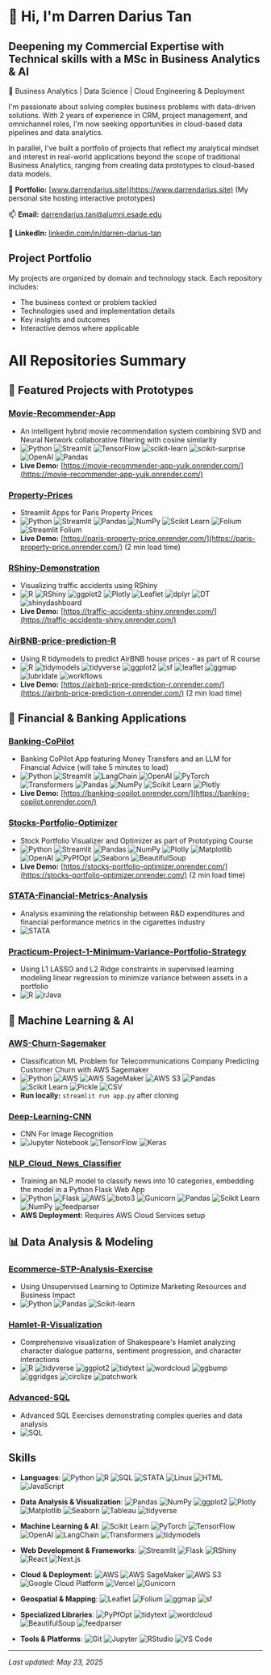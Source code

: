 # 👋 Hi, I'm Darren Darius Tan

## Deepening my Commercial Expertise with Technical skills with a MSc in Business Analytics & AI
📍 Business Analytics | Data Science | Cloud Engineering & Deployment

I'm passionate about solving complex business problems with data-driven solutions. With 2 years of experience in CRM, project management, and omnichannel roles, I'm now seeking opportunities in cloud-based data pipelines and data analytics.

In parallel, I've built a portfolio of projects that reflect my analytical mindset and interest in real-world applications beyond the scope of traditional Business Analytics, ranging from creating data prototypes to cloud-based data models.

💼 **Portfolio:** [www.darrendarius.site](https://www.darrendarius.site) (My personal site hosting interactive prototypes)

📫 **Email:** [darrendarius.tan@alumni.esade.edu](mailto:darrendarius.tan@alumni.esade.edu)

🔗 **LinkedIn:** [linkedin.com/in/darren-darius-tan](https://www.linkedin.com/in/darren-darius-tan)

## Project Portfolio

My projects are organized by domain and technology stack. Each repository includes:

- The business context or problem tackled
- Technologies used and implementation details
- Key insights and outcomes
- Interactive demos where applicable

# All Repositories Summary

## 🌟 Featured Projects with Prototypes

### [Movie-Recommender-App](https://github.com/darrendariustan/Movie-Recommender-App)
- An intelligent hybrid movie recommendation system combining SVD and Neural Network collaborative filtering with cosine similarity
- ![Python](https://img.shields.io/badge/-Python-3776AB?style=flat-square&logo=python&logoColor=white) ![Streamlit](https://img.shields.io/badge/-Streamlit-FF4B4B?style=flat-square&logo=streamlit&logoColor=white) ![TensorFlow](https://img.shields.io/badge/-TensorFlow-FF6F00?style=flat-square&logo=tensorflow&logoColor=white) ![scikit-learn](https://img.shields.io/badge/-Scikit%20Learn-F7931E?style=flat-square&logo=scikit-learn&logoColor=white) ![scikit-surprise](https://img.shields.io/badge/-scikit--surprise-FF9900?style=flat-square&logo=python&logoColor=white) ![OpenAI](https://img.shields.io/badge/-OpenAI-412991?style=flat-square&logo=openai&logoColor=white) ![Pandas](https://img.shields.io/badge/-Pandas-150458?style=flat-square&logo=pandas&logoColor=white)
- **Live Demo:** [https://movie-recommender-app-yujk.onrender.com/](https://movie-recommender-app-yujk.onrender.com/)

### [Property-Prices](https://github.com/darrendariustan/Property-Prices)
- Streamlit Apps for Paris Property Prices
- ![Python](https://img.shields.io/badge/-Python-3776AB?style=flat-square&logo=python&logoColor=white) ![Streamlit](https://img.shields.io/badge/-Streamlit-FF4B4B?style=flat-square&logo=streamlit&logoColor=white) ![Pandas](https://img.shields.io/badge/-Pandas-150458?style=flat-square&logo=pandas&logoColor=white) ![NumPy](https://img.shields.io/badge/-NumPy-013243?style=flat-square&logo=numpy&logoColor=white) ![Scikit Learn](https://img.shields.io/badge/-Scikit%20Learn-F7931E?style=flat-square&logo=scikit-learn&logoColor=white) ![Folium](https://img.shields.io/badge/-Folium-77B829?style=flat-square&logo=folium&logoColor=white) ![Streamlit Folium](https://img.shields.io/badge/-Streamlit%20Folium-FF4B4B?style=flat-square&logo=streamlit&logoColor=white)
- **Live Demo:** [https://paris-property-price.onrender.com/](https://paris-property-price.onrender.com/) (2 min load time)

### [RShiny-Demonstration](https://github.com/darrendariustan/RShiny-Demonstration)
- Visualizing traffic accidents using RShiny
- ![R](https://img.shields.io/badge/-R-276DC3?style=flat-square&logo=r&logoColor=white) ![RShiny](https://img.shields.io/badge/-RShiny-75AADB?style=flat-square&logo=r&logoColor=white) ![ggplot2](https://img.shields.io/badge/-ggplot2-75AADB?style=flat-square&logo=r&logoColor=white) ![Plotly](https://img.shields.io/badge/-Plotly-3F4F75?style=flat-square&logo=plotly&logoColor=white) ![Leaflet](https://img.shields.io/badge/-Leaflet-199900?style=flat-square&logo=leaflet&logoColor=white) ![dplyr](https://img.shields.io/badge/-dplyr-75AADB?style=flat-square&logo=r&logoColor=white) ![DT](https://img.shields.io/badge/-DT-276DC3?style=flat-square&logo=r&logoColor=white) ![shinydashboard](https://img.shields.io/badge/-shinydashboard-4682B4?style=flat-square&logo=r&logoColor=white)
- **Live Demo:** [https://traffic-accidents-shiny.onrender.com/](https://traffic-accidents-shiny.onrender.com/)


### [AirBNB-price-prediction-R](https://github.com/darrendariustan/AirBNB-price-prediction-R)
- Using R tidymodels to predict AirBNB house prices - as part of R course
- ![R](https://img.shields.io/badge/-R-276DC3?style=flat-square&logo=r&logoColor=white) ![tidymodels](https://img.shields.io/badge/-tidymodels-75AADB?style=flat-square&logo=r&logoColor=white) ![tidyverse](https://img.shields.io/badge/-tidyverse-75AADB?style=flat-square&logo=r&logoColor=white) ![ggplot2](https://img.shields.io/badge/-ggplot2-75AADB?style=flat-square&logo=r&logoColor=white) ![sf](https://img.shields.io/badge/-sf-276DC3?style=flat-square&logo=r&logoColor=white) ![leaflet](https://img.shields.io/badge/-leaflet-199900?style=flat-square&logo=leaflet&logoColor=white) ![ggmap](https://img.shields.io/badge/-ggmap-4682B4?style=flat-square&logo=r&logoColor=white) ![lubridate](https://img.shields.io/badge/-lubridate-276DC3?style=flat-square&logo=r&logoColor=white) ![workflows](https://img.shields.io/badge/-workflows-75AADB?style=flat-square&logo=r&logoColor=white)
- **Live Demo:** [https://airbnb-price-prediction-r.onrender.com/](https://airbnb-price-prediction-r.onrender.com/) (2 min load time)

## 💼 Financial & Banking Applications

### [Banking-CoPilot](https://github.com/darrendariustan/Banking-CoPilot)
- Banking CoPilot App featuring Money Transfers and an LLM for Financial Advice (will take 5 minutes to load)
- ![Python](https://img.shields.io/badge/-Python-3776AB?style=flat-square&logo=python&logoColor=white) ![Streamlit](https://img.shields.io/badge/-Streamlit-FF4B4B?style=flat-square&logo=streamlit&logoColor=white) ![LangChain](https://img.shields.io/badge/-LangChain-61DAFB?style=flat-square&logo=chainlink&logoColor=white) ![OpenAI](https://img.shields.io/badge/-OpenAI-412991?style=flat-square&logo=openai&logoColor=white) ![PyTorch](https://img.shields.io/badge/-PyTorch-EE4C2C?style=flat-square&logo=pytorch&logoColor=white) ![Transformers](https://img.shields.io/badge/-🤗%20Transformers-FFD21E?style=flat-square&logo=huggingface&logoColor=black) ![Pandas](https://img.shields.io/badge/-Pandas-150458?style=flat-square&logo=pandas&logoColor=white) ![NumPy](https://img.shields.io/badge/-NumPy-013243?style=flat-square&logo=numpy&logoColor=white) ![Scikit Learn](https://img.shields.io/badge/-Scikit%20Learn-F7931E?style=flat-square&logo=scikit-learn&logoColor=white) ![Plotly](https://img.shields.io/badge/-Plotly-3F4F75?style=flat-square&logo=plotly&logoColor=white)
- **Live Demo:** [https://banking-copilot.onrender.com/](https://banking-copilot.onrender.com/)

### [Stocks-Portfolio-Optimizer](https://github.com/darrendariustan/Stocks-Portfolio-Optimizer)
- Stock Portfolio Visualizer and Optimizer as part of Prototyping Course
- ![Python](https://img.shields.io/badge/-Python-3776AB?style=flat-square&logo=python&logoColor=white) ![Streamlit](https://img.shields.io/badge/-Streamlit-FF4B4B?style=flat-square&logo=streamlit&logoColor=white) ![Pandas](https://img.shields.io/badge/-Pandas-150458?style=flat-square&logo=pandas&logoColor=white) ![NumPy](https://img.shields.io/badge/-NumPy-013243?style=flat-square&logo=numpy&logoColor=white) ![Plotly](https://img.shields.io/badge/-Plotly-3F4F75?style=flat-square&logo=plotly&logoColor=white) ![Matplotlib](https://img.shields.io/badge/-Matplotlib-11557c?style=flat-square&logo=python&logoColor=white) ![OpenAI](https://img.shields.io/badge/-OpenAI-412991?style=flat-square&logo=openai&logoColor=white) ![PyPfOpt](https://img.shields.io/badge/-PyPfOpt-FF6B35?style=flat-square&logo=python&logoColor=white) ![Seaborn](https://img.shields.io/badge/-Seaborn-3776AB?style=flat-square&logo=python&logoColor=white) ![BeautifulSoup](https://img.shields.io/badge/-BeautifulSoup-59666C?style=flat-square&logo=python&logoColor=white)
- **Live Demo:** [https://stocks-portfolio-optimizer.onrender.com/](https://stocks-portfolio-optimizer.onrender.com/) (2 min load time)


### [STATA-Financial-Metrics-Analysis](https://github.com/darrendariustan/STATA-Financial-Metrics-Analysis)
- Analysis examining the relationship between R&D expenditures and financial performance metrics in the cigarettes industry
- ![STATA](https://img.shields.io/badge/-STATA-3776AB?style=flat-square&logoColor=white)


### [Practicum-Project-1-Minimum-Variance-Portfolio-Strategy](https://github.com/darrendariustan/Practicum-Project-1-Minimum-Variance-Portfolio-Strategy)
- Using L1 LASSO and L2 Ridge constraints in supervised learning modeling linear regression to minimize variance between assets in a portfolio
- ![R](https://img.shields.io/badge/-R-276DC3?style=flat-square&logo=r&logoColor=white) ![rJava](https://img.shields.io/badge/-rJava-007396?style=flat-square&logo=java&logoColor=white)

## 🧠 Machine Learning & AI

### [AWS-Churn-Sagemaker](https://github.com/darrendariustan/AWS-Churn-Sagemaker)
- Classification ML Problem for Telecommunications Company Predicting Customer Churn with AWS Sagemaker
- ![Python](https://img.shields.io/badge/-Python-3776AB?style=flat-square&logo=python&logoColor=white) ![AWS](https://img.shields.io/badge/-AWS-232F3E?style=flat-square&logo=amazon-aws&logoColor=white) ![AWS SageMaker](https://img.shields.io/badge/-AWS%20SageMaker-FF9900?style=flat-square&logo=amazon-aws&logoColor=white) ![AWS S3](https://img.shields.io/badge/-AWS%20S3-569A31?style=flat-square&logo=amazon-s3&logoColor=white) ![Pandas](https://img.shields.io/badge/-Pandas-150458?style=flat-square&logo=pandas&logoColor=white) ![Scikit Learn](https://img.shields.io/badge/-Scikit%20Learn-F7931E?style=flat-square&logo=scikit-learn&logoColor=white) ![Pickle](https://img.shields.io/badge/-Pickle-3776AB?style=flat-square&logo=python&logoColor=white) ![CSV](https://img.shields.io/badge/-CSV-217346?style=flat-square&logo=microsoft-excel&logoColor=white)
- **Run locally:** `streamlit run app.py` after cloning

### [Deep-Learning-CNN](https://github.com/darrendariustan/Deep-Learning-CNN)
- CNN For Image Recognition
- ![Jupyter Notebook](https://img.shields.io/badge/-Jupyter-F37626?style=flat-square&logo=jupyter&logoColor=white) ![TensorFlow](https://img.shields.io/badge/-TensorFlow-FF6F00?style=flat-square&logo=tensorflow&logoColor=white) ![Keras](https://img.shields.io/badge/-Keras-D00000?style=flat-square&logo=keras&logoColor=white)

### [NLP_Cloud_News_Classifier](https://github.com/darrendariustan/NLP_Cloud_News_Classifier)
- Training an NLP model to classify news into 10 categories, embedding the model in a Python Flask Web App
- ![Python](https://img.shields.io/badge/-Python-3776AB?style=flat-square&logo=python&logoColor=white) ![Flask](https://img.shields.io/badge/-Flask-000000?style=flat-square&logo=flask&logoColor=white) ![AWS](https://img.shields.io/badge/-AWS-232F3E?style=flat-square&logo=amazon-aws&logoColor=white) ![boto3](https://img.shields.io/badge/-boto3-FF9900?style=flat-square&logo=amazon-aws&logoColor=white) ![Gunicorn](https://img.shields.io/badge/-Gunicorn-499848?style=flat-square&logo=gunicorn&logoColor=white) ![Pandas](https://img.shields.io/badge/-Pandas-150458?style=flat-square&logo=pandas&logoColor=white) ![Scikit Learn](https://img.shields.io/badge/-Scikit%20Learn-F7931E?style=flat-square&logo=scikit-learn&logoColor=white) ![NumPy](https://img.shields.io/badge/-NumPy-013243?style=flat-square&logo=numpy&logoColor=white) ![feedparser](https://img.shields.io/badge/-feedparser-FF6600?style=flat-square&logo=rss&logoColor=white)
- **AWS Deployment:** Requires AWS Cloud Services setup


## 📊 Data Analysis & Modeling

### [Ecommerce-STP-Analysis-Exercise](https://github.com/darrendariustan/Ecommerce-STP-Analysis-Exercise)
- Using Unsupervised Learning to Optimize Marketing Resources and Business Impact
- ![Python](https://img.shields.io/badge/-Python-3776AB?style=flat-square&logo=python&logoColor=white) ![Pandas](https://img.shields.io/badge/-Pandas-150458?style=flat-square&logo=pandas&logoColor=white) ![Scikit-learn](https://img.shields.io/badge/-ScikitLearn-F7931E?style=flat-square&logo=scikit-learn&logoColor=white)


### [Hamlet-R-Visualization](https://github.com/darrendariustan/Hamlet-R-Visualization)
- Comprehensive visualization of Shakespeare's Hamlet analyzing character dialogue patterns, sentiment progression, and character interactions
- ![R](https://img.shields.io/badge/-R-276DC3?style=flat-square&logo=r&logoColor=white) ![tidyverse](https://img.shields.io/badge/-tidyverse-75AADB?style=flat-square&logo=r&logoColor=white) ![ggplot2](https://img.shields.io/badge/-ggplot2-75AADB?style=flat-square&logo=r&logoColor=white) ![tidytext](https://img.shields.io/badge/-tidytext-276DC3?style=flat-square&logo=r&logoColor=white) ![wordcloud](https://img.shields.io/badge/-wordcloud-4682B4?style=flat-square&logo=r&logoColor=white) ![ggbump](https://img.shields.io/badge/-ggbump-75AADB?style=flat-square&logo=r&logoColor=white) ![ggridges](https://img.shields.io/badge/-ggridges-75AADB?style=flat-square&logo=r&logoColor=white) ![circlize](https://img.shields.io/badge/-circlize-276DC3?style=flat-square&logo=r&logoColor=white) ![patchwork](https://img.shields.io/badge/-patchwork-4682B4?style=flat-square&logo=r&logoColor=white)


### [Advanced-SQL](https://github.com/darrendariustan/Advanced-SQL)
- Advanced SQL Exercises demonstrating complex queries and data analysis
- ![SQL](https://img.shields.io/badge/-SQL-4479A1?style=flat-square&logo=postgresql&logoColor=white)

## Skills

- **Languages**: ![Python](https://img.shields.io/badge/-Python-3776AB?style=flat-square&logo=python&logoColor=white) ![R](https://img.shields.io/badge/-R-276DC3?style=flat-square&logo=r&logoColor=white) ![SQL](https://img.shields.io/badge/-SQL-4479A1?style=flat-square&logo=postgresql&logoColor=white) ![STATA](https://img.shields.io/badge/-STATA-3776AB?style=flat-square&logoColor=white) ![Linux](https://img.shields.io/badge/-Linux-FCC624?style=flat-square&logo=linux&logoColor=black) ![HTML](https://img.shields.io/badge/-HTML-E34F26?style=flat-square&logo=html5&logoColor=white) ![JavaScript](https://img.shields.io/badge/-JavaScript-F7DF1E?style=flat-square&logo=javascript&logoColor=black)

- **Data Analysis & Visualization**: ![Pandas](https://img.shields.io/badge/-Pandas-150458?style=flat-square&logo=pandas&logoColor=white) ![NumPy](https://img.shields.io/badge/-NumPy-013243?style=flat-square&logo=numpy&logoColor=white) ![ggplot2](https://img.shields.io/badge/-ggplot2-75AADB?style=flat-square&logo=r&logoColor=white) ![Plotly](https://img.shields.io/badge/-Plotly-3F4F75?style=flat-square&logo=plotly&logoColor=white) ![Matplotlib](https://img.shields.io/badge/-Matplotlib-11557c?style=flat-square&logo=python&logoColor=white) ![Seaborn](https://img.shields.io/badge/-Seaborn-3776AB?style=flat-square&logo=python&logoColor=white) ![Tableau](https://img.shields.io/badge/-Tableau-E97627?style=flat-square&logo=tableau&logoColor=white) ![tidyverse](https://img.shields.io/badge/-tidyverse-75AADB?style=flat-square&logo=r&logoColor=white)

- **Machine Learning & AI**: ![Scikit Learn](https://img.shields.io/badge/-Scikit%20Learn-F7931E?style=flat-square&logo=scikit-learn&logoColor=white) ![PyTorch](https://img.shields.io/badge/-PyTorch-EE4C2C?style=flat-square&logo=pytorch&logoColor=white) ![TensorFlow](https://img.shields.io/badge/-TensorFlow-FF6F00?style=flat-square&logo=tensorflow&logoColor=white) ![OpenAI](https://img.shields.io/badge/-OpenAI-412991?style=flat-square&logo=openai&logoColor=white) ![LangChain](https://img.shields.io/badge/-LangChain-61DAFB?style=flat-square&logo=chainlink&logoColor=white) ![Transformers](https://img.shields.io/badge/-🤗%20Transformers-FFD21E?style=flat-square&logo=huggingface&logoColor=black) ![tidymodels](https://img.shields.io/badge/-tidymodels-75AADB?style=flat-square&logo=r&logoColor=white)

- **Web Development & Frameworks**: ![Streamlit](https://img.shields.io/badge/-Streamlit-FF4B4B?style=flat-square&logo=streamlit&logoColor=white) ![Flask](https://img.shields.io/badge/-Flask-000000?style=flat-square&logo=flask&logoColor=white) ![RShiny](https://img.shields.io/badge/-RShiny-75AADB?style=flat-square&logo=r&logoColor=white) ![React](https://img.shields.io/badge/-React-61DAFB?style=flat-square&logo=react&logoColor=black) ![Next.js](https://img.shields.io/badge/-Next.js-000000?style=flat-square&logo=next.js&logoColor=white)

- **Cloud & Deployment**: ![AWS](https://img.shields.io/badge/-AWS-232F3E?style=flat-square&logo=amazon-aws&logoColor=white) ![AWS SageMaker](https://img.shields.io/badge/-AWS%20SageMaker-FF9900?style=flat-square&logo=amazon-aws&logoColor=white) ![AWS S3](https://img.shields.io/badge/-AWS%20S3-569A31?style=flat-square&logo=amazon-s3&logoColor=white) ![Google Cloud Platform](https://img.shields.io/badge/-GCP-4285F4?style=flat-square&logo=google-cloud&logoColor=white) ![Vercel](https://img.shields.io/badge/-Vercel-000000?style=flat-square&logo=vercel&logoColor=white) ![Gunicorn](https://img.shields.io/badge/-Gunicorn-499848?style=flat-square&logo=gunicorn&logoColor=white)

- **Geospatial & Mapping**: ![Leaflet](https://img.shields.io/badge/-Leaflet-199900?style=flat-square&logo=leaflet&logoColor=white) ![Folium](https://img.shields.io/badge/-Folium-77B829?style=flat-square&logo=folium&logoColor=white) ![ggmap](https://img.shields.io/badge/-ggmap-4682B4?style=flat-square&logo=r&logoColor=white) ![sf](https://img.shields.io/badge/-sf-276DC3?style=flat-square&logo=r&logoColor=white)

- **Specialized Libraries**: ![PyPfOpt](https://img.shields.io/badge/-PyPfOpt-FF6B35?style=flat-square&logo=python&logoColor=white) ![tidytext](https://img.shields.io/badge/-tidytext-276DC3?style=flat-square&logo=r&logoColor=white) ![wordcloud](https://img.shields.io/badge/-wordcloud-4682B4?style=flat-square&logo=r&logoColor=white) ![BeautifulSoup](https://img.shields.io/badge/-BeautifulSoup-59666C?style=flat-square&logo=python&logoColor=white) ![feedparser](https://img.shields.io/badge/-feedparser-FF6600?style=flat-square&logo=rss&logoColor=white)

- **Tools & Platforms**: ![Git](https://img.shields.io/badge/-Git-F05032?style=flat-square&logo=git&logoColor=white) ![Jupyter](https://img.shields.io/badge/-Jupyter-F37626?style=flat-square&logo=jupyter&logoColor=white) ![RStudio](https://img.shields.io/badge/-RStudio-75AADB?style=flat-square&logo=rstudio&logoColor=white) ![VS Code](https://img.shields.io/badge/-VS%20Code-007ACC?style=flat-square&logo=visual-studio-code&logoColor=white)

---
*Last updated: May 23, 2025*
